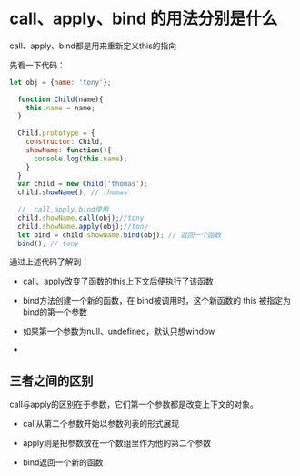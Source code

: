 # call、apply、bind 的用法分别是什么

call、apply、bind都是用来重新定义this的指向

先看一下代码：
```javascript
let obj = {name: 'tony'};
  
  function Child(name){
    this.name = name;
  }
  
  Child.prototype = {
    constructor: Child,
    showName: function(){
      console.log(this.name);
    }
  }
  var child = new Child('thomas');
  child.showName(); // thomas
  
  //  call,apply,bind使用
  child.showName.call(obj);//tony
  child.showName.apply(obj);//tony
  let bind = child.showName.bind(obj); // 返回一个函数
  bind(); // tony

```
通过上述代码了解到：

* call、apply改变了函数的this上下文后便执行了该函数

* bind方法创建一个新的函数，在 bind被调用时，这个新函数的 this 被指定为 bind的第一个参数

* 如果第一个参数为null、undefined，默认只想window
* 
## 三者之间的区别

 call与apply的区别在于参数，它们第一个参数都是改变上下文的对象。

* call从第二个参数开始以参数列表的形式展现

* apply则是把参数放在一个数组里作为他的第二个参数

* bind返回一个新的函数